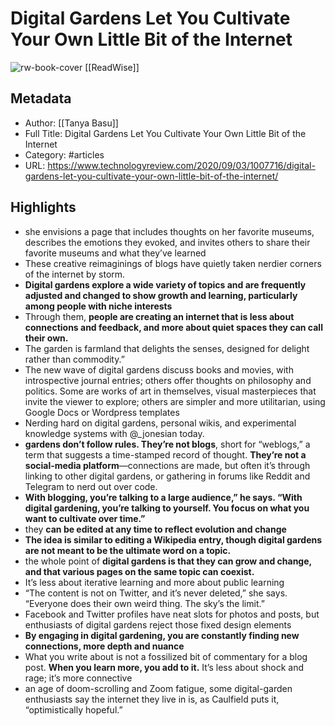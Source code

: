 # Digital Gardens Let You Cultivate Your Own Little Bit of the Internet

![rw-book-cover](https://readwise-assets.s3.amazonaws.com/static/images/article2.74d541386bbf.png)
[[ReadWise]]
## Metadata
- Author: [[Tanya Basu]]
- Full Title: Digital Gardens Let You Cultivate Your Own Little Bit of the Internet
- Category: #articles
- URL: https://www.technologyreview.com/2020/09/03/1007716/digital-gardens-let-you-cultivate-your-own-little-bit-of-the-internet/

## Highlights
- she envisions a page that includes thoughts on her favorite museums, describes the emotions they evoked, and invites others to share their favorite museums and what they’ve learned
- These creative reimaginings of blogs have quietly taken nerdier corners of the internet by storm.
- **Digital gardens explore a wide variety of topics and are frequently adjusted and changed to show growth and learning, particularly among people with niche interests**
- Through them, **people are creating an internet that is less about connections and feedback, and more about quiet spaces they can call their own.**
- The garden is farmland that delights the senses, designed for delight rather than commodity.”
- The new wave of digital gardens discuss books and movies, with introspective journal entries; others offer thoughts on philosophy and politics. Some are works of art in themselves, visual masterpieces that invite the viewer to explore; others are simpler and more utilitarian, using Google Docs or Wordpress templates
- Nerding hard on digital gardens, personal wikis, and experimental knowledge systems with @_jonesian today.
- **gardens don’t follow rules. They’re not blogs**, short for “weblogs,” a term that suggests a time-stamped record of thought. **They’re not a social-media platform**—connections are made, but often it’s through linking to other digital gardens, or gathering in forums like Reddit and Telegram to nerd out over code.
- **With blogging, you’re talking to a large audience,” he says. “With digital gardening, you’re talking to yourself. You focus on what you want to cultivate over time.”**
- they **can be edited at any time to reflect evolution and change**
- **The idea is similar to editing a Wikipedia entry, though digital gardens are not meant to be the ultimate word on a topic.**
- the whole point of **digital gardens is that they can grow and change, and that various pages on the same topic can coexist.**
- It’s less about iterative learning and more about public learning
- “The content is not on Twitter, and it’s never deleted,” she says. “Everyone does their own weird thing. The sky’s the limit.”
- Facebook and Twitter profiles have neat slots for photos and posts, but enthusiasts of digital gardens reject those fixed design elements
- **By engaging in digital gardening, you are constantly finding new connections, more depth and nuance**
- What you write about is not a fossilized bit of commentary for a blog post. **When you learn more, you add to it.** It’s less about shock and rage; it’s more connective
- an age of doom-scrolling and Zoom fatigue, some digital-garden enthusiasts say the internet they live in is, as Caulfield puts it, “optimistically hopeful.”
